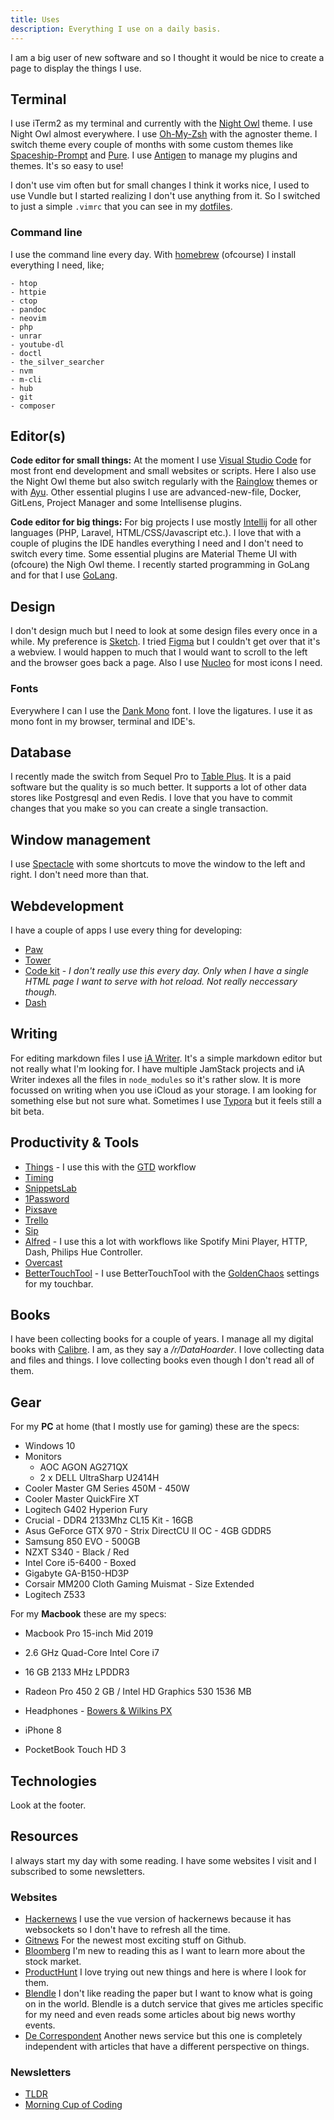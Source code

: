 ```yaml
---
title: Uses
description: Everything I use on a daily basis.
---
```


I am a big user of new software and so I thought it would be nice to create a page to display the things I use.

## Terminal

I use iTerm2 as my terminal and currently with the [Night Owl](https://github.com/nickcernis/iterm2-night-owl) theme. I use Night Owl almost everywhere. I use [Oh-My-Zsh](https://github.com/robbyrussell/oh-my-zsh) with the agnoster theme. I switch theme every couple of months with some custom themes like [Spaceship-Prompt](https://github.com/denysdovhan/spaceship-prompt) and [Pure](https://github.com/sindresorhus/pure). I use [Antigen](https://github.com/zsh-users/antigen) to manage my plugins and themes. It's so easy to use!

I don't use vim often but for small changes I think it works nice, I used to use Vundle but I started realizing I don't use anything from it. So I switched to just a simple `.vimrc` that you can see in my [dotfiles](https://github.com/oscarteg/dotfiles).

### Command line

I use the command line every day. With [homebrew](https://brew.sh) (ofcourse) I install everything I need, like;

```
- htop
- httpie
- ctop
- pandoc
- neovim
- php
- unrar
- youtube-dl
- doctl
- the_silver_searcher
- nvm
- m-cli
- hub
- git
- composer
```

## Editor(s)

**Code editor for small things:** At the moment I use [Visual Studio Code](https://code.visualstudio.com/) for most front end development and small websites or scripts. Here I also use the Night Owl theme but also switch regularly with the [Rainglow](https://rainglow.io/) themes or with [Ayu](https://marketplace.visualstudio.com/items?itemName=teabyii.ayu). Other essential plugins I use are advanced-new-file, Docker, GitLens, Project Manager and some Intellisense plugins.

**Code editor for big things:** For big projects I use mostly [Intellij](https://www.jetbrains.com/idea/) for all other languages (PHP, Laravel, HTML/CSS/Javascript etc.). I love that with a couple of plugins the IDE handles everything I need and I don't need to switch every time. Some essential plugins are Material Theme UI with (ofcoure) the Nigh Owl theme. I recently started programming in GoLang and for that I use [GoLang](https://www.jetbrains.com/go/).

## Design

I don't design much but I need to look at some design files every once in a while. My preference is [Sketch](https://www.sketch.com/). I tried [Figma](https://www.figma.com) but I couldn't get over that it's a webview. I would happen to much that I would want to scroll to the left and the browser goes back a page. Also I use [Nucleo](https://nucleoapp.com/) for most icons I need.

### Fonts

Everywhere I can I use the [Dank Mono](https://dank.sh/) font. I love the ligatures. I use it as mono font in my browser, terminal and IDE's.

## Database

I recently made the switch from Sequel Pro to [Table Plus](https://tableplus.io/). It is a paid software but the quality is so much better. It supports a lot of other data stores like Postgresql and even Redis. I love that you have to commit changes that you make so you can create a single transaction.

## Window management

I use [Spectacle](https://www.spectacleapp.com/) with some shortcuts to move the window to the left and right. I don't need more than that.

## Webdevelopment

I have a couple of apps I use every thing for developing:

- [Paw](https://paw.cloud)
- [Tower](https://www.git-tower.com/)
- [Code kit](https://codekitapp.com/) - _I don't really use this every day. Only when I have a single HTML page I want to serve with hot reload. Not really neccessary though._
- [Dash](https://kapeli.com/dash)

## Writing

For editing markdown files I use [iA Writer](https://ia.net/writer). It's a simple markdown editor but not really what I'm looking for. I have multiple JamStack projects and iA Writer indexes all the files in `node_modules` so it's rather slow. It is more focussed on writing when you use iCloud as your storage. I am looking for something else but not sure what. Sometimes I use [Typora](https://typora.io/) but it feels still a bit beta.

## Productivity & Tools

- [Things](https://culturedcode.com/things/) - I use this with the [GTD](https://hamberg.no/gtd/) workflow
- [Timing](https://timingapp.com/)
- [SnippetsLab](https://www.renfei.org/snippets-lab/)
- [1Password](https://1password.com/)
- [Pixsave](http://www.littlehj.com/)
- [Trello](https://trello.com)
- [Sip](https://sipapp.io/)
- [Alfred](https://www.alfredapp.com/) - I use this a lot with workflows like Spotify Mini Player, HTTP, Dash, Philips Hue Controller.
- [Overcast](https://overcast.fm/)
- [BetterTouchTool](https://folivora.ai/) - I use BetterTouchTool with the [GoldenChaos](https://goldenchaos.net/goldenchaos-btt.html) settings for my touchbar.

## Books

I have been collecting books for a couple of years. I manage all my digital books with [Calibre](https://calibre-ebook.com/). I am, as they say a _/r/DataHoarder_. I love collecting data and files and things. I love collecting books even though I don't read all of them.

## Gear

For my **PC** at home (that I mostly use for gaming) these are the specs:

- Windows 10
- Monitors
  - AOC AGON AG271QX
  - 2 x DELL UltraSharp U2414H
- Cooler Master GM Series 450M - 450W
- Cooler Master QuickFire XT
- Logitech G402 Hyperion Fury
- Crucial - DDR4 2133Mhz CL15 Kit - 16GB
- Asus GeForce GTX 970 - Strix DirectCU II OC - 4GB GDDR5
- Samsung 850 EVO - 500GB
- NZXT S340 - Black / Red
- Intel Core i5-6400 - Boxed
- Gigabyte GA-B150-HD3P
- Corsair MM200 Cloth Gaming Muismat - Size Extended
- Logitech Z533

For my **Macbook** these are my specs:

- Macbook Pro 15-inch Mid 2019
- 2.6 GHz Quad-Core Intel Core i7
- 16 GB 2133 MHz LPDDR3
- Radeon Pro 450 2 GB / Intel HD Graphics 530 1536 MB

- Headphones - [Bowers & Wilkins PX](https://www.bowerswilkins.com/headphones/px)
- iPhone 8
- PocketBook Touch HD 3

## Technologies

Look at the footer.

## Resources

I always start my day with some reading. I have some websites I visit and I subscribed to some newsletters.

### Websites

- [Hackernews](https://vue-hn.herokuapp.com/top) I use the vue version of hackernews because it has websockets so I don't have to refresh all the time.
- [Gitnews](https://git.news) For the newest most exciting stuff on Github.
- [Bloomberg](https://www.bloomberg.com/europe) I'm new to reading this as I want to learn more about the stock market.
- [ProductHunt](https://www.producthunt.com/) I love trying out new things and here is where I look for them.
- [Blendle](https://blendle.com) I don't like reading the paper but I want to know what is going on in the world. Blendle is a dutch service that gives me articles specific for my need and even reads some articles about big news worthy events.
- [De Correspondent](https://decorrespondent.nl/) Another news service but this one is completely independent with articles that have a different perspective on things.

### Newsletters

- [TLDR](https://www.tldrnewsletter.com/)
- [Morning Cup of Coding](https://www.humanreadablemag.com/morningcupofcoding)

<!-- ## General workflow -->
